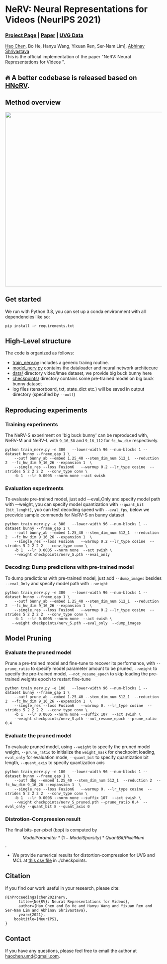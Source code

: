 # NeRV: Neural Representations for Videos  (NeurIPS 2021)
### [Project Page](https://haochen-rye.github.io/NeRV) | [Paper](https://arxiv.org/abs/2110.13903) | [UVG Data](http://ultravideo.fi/#testsequences) 


[Hao Chen](https://haochen-rye.github.io),
Bo He,
Hanyu Wang,
Yixuan Ren,
Ser-Nam Lim],
[Abhinav Shrivastava](https://www.cs.umd.edu/~abhinav/)<br>
This is the official implementation of the paper "NeRV: Neural Representations for Videos ".

## 🔥 A better codebase is released based on [HNeRV](https://github.com/haochen-rye/HNeRV).

## Method overview
<img src="https://i.imgur.com/OTdHe6r.png" width="560"  />

## Get started
We run with Python 3.8, you can set up a conda environment with all dependencies like so:
```
pip install -r requirements.txt 
```

## High-Level structure
The code is organized as follows:
* [train_nerv.py](./train_nerv.py) includes a generic traiing routine.
* [model_nerv.py](./model_nerv.py) contains the dataloader and neural network architecure 
* [data/](./data) directory video/imae dataset, we provide big buck bunny here
* [checkpoints/](./checkpoints) directory contains some pre-trained model on big buck bunny dataset
* log files (tensorboard, txt, state_dict etc.) will be saved in output directory (specified by ```--outf```)

## Reproducing experiments

### Training experiments
The NeRV-S experiment on 'big buck bunny' can be reproduced with, NeRV-M and NeRV-L with ```9_16_58``` and ```9_16_112``` for ```fc_hw_dim``` respectively.
```
python train_nerv.py -e 300   --lower-width 96 --num-blocks 1 --dataset bunny --frame_gap 1 \
    --outf bunny_ab --embed 1.25_40 --stem_dim_num 512_1  --reduction 2  --fc_hw_dim 9_16_26 --expansion 1  \
    --single_res --loss Fusion6   --warmup 0.2 --lr_type cosine  --strides 5 2 2 2 2  --conv_type conv \
    -b 1  --lr 0.0005 --norm none --act swish 
```

### Evaluation experiments
To evaluate pre-trained model, just add --eval_Only and specify model path with --weight, you can specify model quantization with ```--quant_bit [bit_lenght]```, yuo can test decoding speed with ```--eval_fps```, below we preovide sample commends for NeRV-S on bunny dataset
```
python train_nerv.py -e 300   --lower-width 96 --num-blocks 1 --dataset bunny --frame_gap 1 \
    --outf bunny_ab --embed 1.25_40 --stem_dim_num 512_1  --reduction 2  --fc_hw_dim 9_16_26 --expansion 1  \
    --single_res --loss Fusion6   --warmup 0.2 --lr_type cosine  --strides 5 2 2 2 2  --conv_type conv \
    -b 1  --lr 0.0005 --norm none  --act swish \
    --weight checkpoints/nerv_S.pth --eval_only 
```

### Decoding: Dump predictions with pre-trained model 
To dump predictions with pre-trained model, just add ```--dump_images``` besides ```--eval_Only``` and specify model path with ```--weight```
```
python train_nerv.py -e 300   --lower-width 96 --num-blocks 1 --dataset bunny --frame_gap 1 \
    --outf bunny_ab --embed 1.25_40 --stem_dim_num 512_1  --reduction 2  --fc_hw_dim 9_16_26 --expansion 1  \
    --single_res --loss Fusion6   --warmup 0.2 --lr_type cosine  --strides 5 2 2 2 2  --conv_type conv \
    -b 1  --lr 0.0005 --norm none  --act swish \
   --weight checkpoints/nerv_S.pth --eval_only  --dump_images
```

## Model Pruning

### Evaluate the pruned model
Prune a pre-trained model and fine-tune to recover its performance, with ```--prune_ratio``` to specify model parameter amount to be pruned, ```--weight``` to specify the pre-trained model, ```--not_resume_epoch``` to skip loading the pre-trained weights epoch to restart fine-tune
```
python train_nerv.py -e 100   --lower-width 96 --num-blocks 1 --dataset bunny --frame_gap 1 \
    --outf prune_ab --embed 1.25_40 --stem_dim_num 512_1  --reduction 2  --fc_hw_dim 9_16_26 --expansion 1  \
    --single_res --loss Fusion6   --warmup 0. --lr_type cosine  --strides 5 2 2 2 2  --conv_type conv \
    -b 1  --lr 0.0005 --norm none --suffix 107  --act swish \
    --weight checkpoints/nerv_S.pth --not_resume_epoch --prune_ratio 0.4 
```

### Evaluate the pruned model
To evaluate pruned model, using ```--weight``` to specify the pruned model weight, ```--prune_ratio``` to initialize the ```weight_mask``` for checkpoint loading, ```eval_only``` for evaluation mode, ```--quant_bit``` to specify quantization bit length, ```--quant_axis``` to specify quantization axis
```
python train_nerv.py -e 100   --lower-width 96 --num-blocks 1 --dataset bunny --frame_gap 1 \
    --outf dbg --embed 1.25_40 --stem_dim_num 512_1  --reduction 2  --fc_hw_dim 9_16_26 --expansion 1  \
    --single_res --loss Fusion6   --warmup 0. --lr_type cosine  --strides 5 2 2 2 2  --conv_type conv \
    -b 1  --lr 0.0005 --norm none --suffix 107  --act swish \
    --weight checkpoints/nerv_S_pruned.pth --prune_ratio 0.4  --eval_only --quant_bit 8 --quant_axis 0

```

### Distrotion-Compression result
The final bits-per-pixel (bpp) is computed by $$ModelParameter * (1 - ModelSparsity) * QuantBit / PixelNum$$.
* We provide numerical results for distortion-compression for UVG and MCL at [this csv file](./checkpoints/psnr_bpp_results.csv) in ./checkpoints.

## Citation
If you find our work useful in your research, please cite:
```
@InProceedings{chen2021nerv,
      title={Ne{RV}: Neural Representations for Videos}, 
      author={Hao Chen and Bo He and Hanyu Wang and Yixuan Ren and Ser-Nam Lim and Abhinav Shrivastava},
      year={2021},
    booktitle={NeurIPS},
}
```

## Contact
If you have any questions, please feel free to email the author at haochen.umd@gmail.com.
